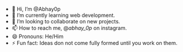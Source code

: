- 👋 Hi, I’m @Abhay0p
- 🌱 I’m currently learning web development.
- 💞️ I’m looking to collaborate on new projects.
- 📫 How to reach me, @_abhay_0p_ on instagram.
- 😄 Pronouns: He/Him
- ⚡ Fun fact: Ideas don not come fully formed until you work on them.

<!---
Abhay0p/Abhay0p is a ✨ special ✨ repository because its `README.md` (this file) appears on your GitHub profile.
You can click the Preview link to take a look at your changes.
--->
